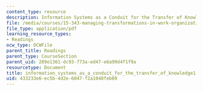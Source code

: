 ```yaml
---
content_type: resource
description: Information Systems as a Conduit for the Transfer of Knowledge
file: /media/courses/15-343-managing-transformations-in-work-organizations-and-society-spring-2002/433233e6ec5b4d2e6047f2a1048feb69_information_systems_as_a_conduit_for_the_transfer_of_knowledge1.pdf
file_type: application/pdf
learning_resource_types:
- Readings
ocw_type: OCWFile
parent_title: Readings
parent_type: CourseSection
parent_uid: 289e1361-dc93-773a-ed47-e6a99d4f1f9a
resourcetype: Document
title: information_systems_as_a_conduit_for_the_transfer_of_knowledge1.pdf
uid: 433233e6-ec5b-4d2e-6047-f2a1048feb69
---
```

